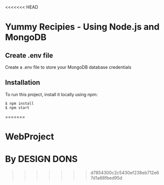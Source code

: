 <<<<<<< HEAD
# Yummy Recipies - Using Node.js and MongoDB

## Create .env file

Create a .env file to store your MongoDB database credentials

## Installation

To run this project, install it locally using npm:

```
$ npm install
$ npm start
```
=======
# WebProject

# By DESIGN DONS
>>>>>>> d7854300c2c5430ef238eb712e67d1a68fbed95d
